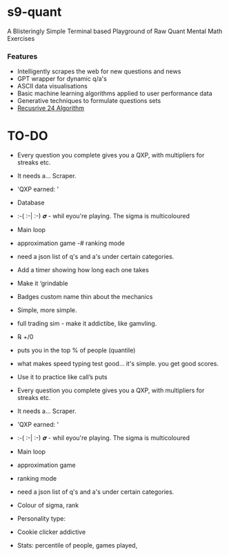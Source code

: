 # s9-quant
A Blisteringly Simple Terminal based Playground of Raw Quant Mental Math Exercises

### Features
- Intelligently scrapes the web for new questions and news
- GPT wrapper for dynamic q/a's
- ASCII data visualisations
- Basic machine learning algorithms applied to user performance data
- Generative techniques to formulate questions sets
- [Recusrive 24 Algorithm](https://w3.cs.jmu.edu/spragunr/CS159/pas/twenty_four/twenty_four.shtml)

# TO-DO
- Every question you complete gives you a QXP, with multipliers for streaks etc. 
- It needs a... Scraper. 
- 'QXP earned: ' 
- Database
- :-( :-| :-) 𝝈 - whil eyou're playing. The sigma is multicoloured
- Main loop
- approximation game
-# ranking mode
- need a json list of q's and a's under certain categories.
- Add a timer showing how long each one takes 
- Make it ‘grindable
- Badges custom name thin about the mechanics 

- Simple, more simple. 
- full trading sim - make it addictibe, like gamvling. 
- ℞ +/0
- puts you in the top % of people (quantile)
- what makes speed typing test good... it's simple. you get good scores. 
- Use it to practice like call’s puts

- Every question you complete gives you a QXP, with multipliers for streaks etc. 
- It needs a... Scraper. 
- 'QXP earned: ' 
- :-( :-| :-) 𝝈 - whil eyou're playing. The sigma is multicoloured
- Main loop
- approximation game
- ranking mode
- need a json list of q's and a's under certain categories. 

- Colour of sigma, rank
- Personality type: 
- Cookie clicker addictive
- Stats: percentile of people, games played, 


